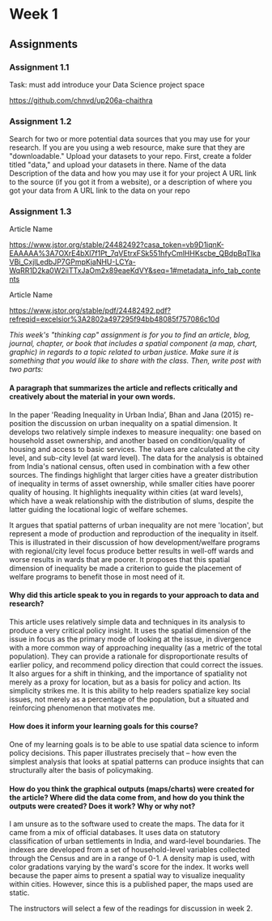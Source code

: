 # Week 1

## Assignments

### Assignment 1.1
Task: must add introduce your Data Science project space 

https://github.com/chnvd/up206a-chaithra 

### Assignment 1.2
Search for two or more potential data sources that you may use for your research. If you are you using a web resource, make sure that they are "downloadable." Upload your datasets to your repo. First, create a folder titled "data," and upload your datasets in there.
Name of the data
Description of the data and how you may use it for your project
A URL link to the source (if you got it from a website), or a description of where you got your data from
A URL link to the data on your repo

### Assignment 1.3

Article Name 
         
https://www.jstor.org/stable/24482492?casa_token=vb9D1iqnK-EAAAAA%3A7OXrE4bXl7f1Pt_7qVEtrxFSk551hfyCmlHHKscbe_QBdpBqTlkaVBi_CxjlLedbJP7GPmpKjaNHU-LCYa-WqRR1D2ka0W2iiTTxJaOm2x89eaeKdVY&seq=1#metadata_info_tab_contents

Article Name

https://www.jstor.org/stable/pdf/24482492.pdf?refreqid=excelsior%3A2802a497295f94bb48085f757086c10d

*This week's "thinking cap" assignment is for you to find an article, blog, journal, chapter, or book that includes a spatial component (a map, chart, graphic) in regards to a topic related to urban justice. Make sure it is something that you would like to share with the class. Then, write post with two parts:*

#### A paragraph that summarizes the article and reflects critically and creatively about the material in your own words. 

In the paper 'Reading Inequality in Urban India’, Bhan and Jana (2015) re-position the discussion on urban inequality on a spatial dimension. It develops two relatively simple indexes to measure inequality: one based on household asset ownership, and another based on condition/quality of housing and access to basic services. The values are calculated at the city level, and sub-city level (at ward level). The data for the analysis is obtained from India's national census, often used in combination with a few other sources. The findings highlight that larger cities have a greater distribution of inequality in terms of asset ownership, while smaller cities have poorer quality of housing. It highlights inequality within cities (at ward levels), which have a weak relationship with the distribution of slums, despite the latter guiding the locational logic of welfare schemes.

It argues that spatial patterns of urban inequality are not mere 'location', but represent a mode of production and reproduction of the inequality in itself. This is illustrated in their discussion of how development/welfare programs with regional/city level focus produce better results in well-off wards and worse results in wards that are poorer. It proposes that this spatial dimension of inequality be made a criterion to guide the placement of welfare programs to benefit those in most need of it.

#### Why did this article speak to you in regards to your approach to data and research? 

This article uses relatively simple data and techniques in its analysis to produce a very critical policy insight. It uses the spatial dimension of the issue in focus as the primary mode of looking at the issue, in divergence with a more common way of approaching inequality (as a metric of the total population). They can provide a rationale for disproportionate results of earlier policy, and recommend policy direction that could correct the issues. It also argues for a shift in thinking, and the importance of spatiality not merely as a proxy for location, but as a basis for policy and action. Its simplicity strikes me. It is this ability to help readers spatialize key social issues, not merely as a percentage of the population, but a situated and reinforcing phenomenon that motivates me. 

#### How does it inform your learning goals for this course?

One of my learning goals is to be able to use spatial data science to inform policy decisions. This paper illustrates precisely that – how even the simplest analysis that looks at spatial patterns can produce insights that can structurally alter the basis of policymaking.

#### How do you think the graphical outputs (maps/charts) were created for the article? Where did the data come from, and how do you think the outputs were created? Does it work? Why or why not?

I am unsure as to the software used to create the maps. The data for it came from a mix of official databases. It uses data on statutory classification of urban settlements in India, and ward-level boundaries. The indexes are developed from a set of household-level variables collected through the Census and are in a range of 0-1. A density map is used, with color gradations varying by the ward's score for the index. It works well because the paper aims to present a spatial way to visualize inequality within cities. However, since this is a published paper, the maps used are static.

The instructors will select a few of the readings for discussion in week 2.
